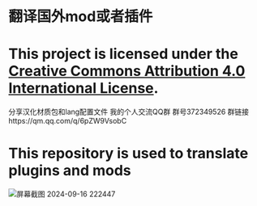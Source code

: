 # 翻译国外mod或者插件
# This project is licensed under the [Creative Commons Attribution 4.0 International License](https://creativecommons.org/licenses/by/4.0/).
分享汉化材质包和lang配置文件
我的个人交流QQ群
群号372349526
群链接https://qm.qq.com/q/6pZW9VsobC
# This repository is used to translate plugins and mods


![屏幕截图 2024-09-16 222447](https://github.com/user-attachments/assets/c7150019-a508-4ac3-8411-0417e3af50d4)
